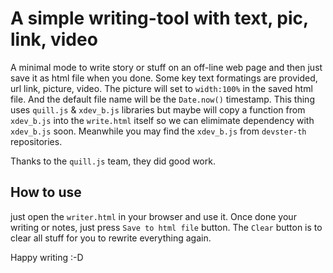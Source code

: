 # A simple writing-tool with text, pic, link, video
A minimal mode to write story or stuff on an off-line web page and then just save it as html file when you done. Some key text formatings are provided, url link, picture, video. The picture will set to `width:100%` in the saved html file. And the default file name will be the `Date.now()` timestamp. This thing uses `quill.js` & `xdev_b.js` libraries but maybe will copy a function from `xdev_b.js` into the `write.html` itself so we can elimimate dependency with `xdev_b.js` soon. Meanwhile you may find the `xdev_b.js` from `devster-th` repositories.

Thanks to the `quill.js` team, they did good work.

## How to use
just open the `writer.html` in your browser and use it. Once done your writing or notes, just press `Save to html file` button. The `Clear` button is to clear all stuff for you to rewrite everything again.

Happy writing :-D

